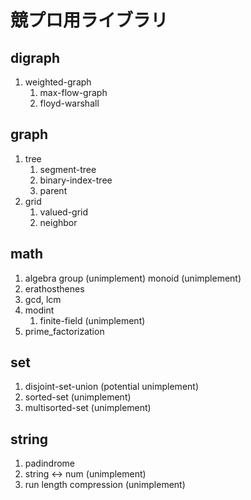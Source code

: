 # 競プロ用ライブラリ

## digraph
1. weighted-graph
    1. max-flow-graph
    2. floyd-warshall

## graph
1. tree
    1. segment-tree
    2. binary-index-tree
    3. parent
2. grid
    1. valued-grid
    2. neighbor

## math
1. algebra
    group (unimplement)
    monoid (unimplement)
2. erathosthenes
3. gcd, lcm
4. modint
    1. finite-field (unimplement)
5. prime_factorization

## set
1. disjoint-set-union (potential unimplement)
2. sorted-set (unimplement)
3. multisorted-set (unimplement)

## string
1. padindrome
2. string <-> num (unimplement)
3. run length compression (unimplement)